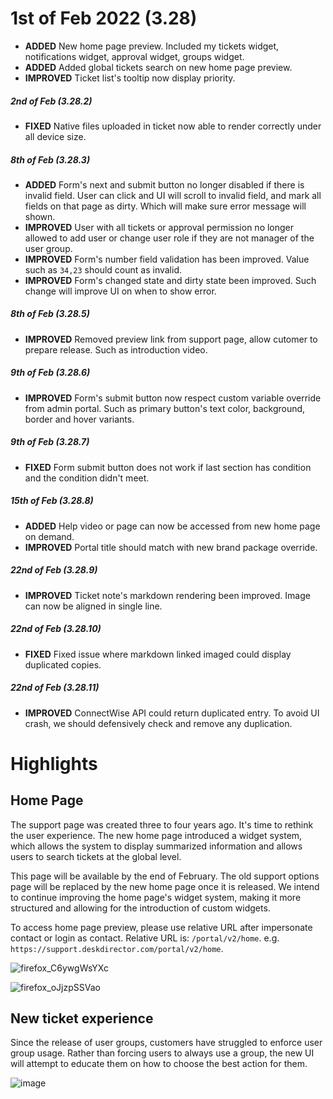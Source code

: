 # 1st of Feb 2022 (3.28)

- **ADDED** New home page preview. Included my tickets widget, notifications widget, approval widget, groups widget.
- **ADDED** Added global tickets search on new home page preview.
- **IMPROVED** Ticket list's tooltip now display priority.

##### 2nd of Feb (3.28.2)
- **FIXED** Native files uploaded in ticket now able to render correctly under all device size.

##### 8th of Feb (3.28.3)
- **ADDED** Form's next and submit button no longer disabled if there is invalid field. User can click and UI will scroll to invalid field, and mark all fields on that page as dirty. Which will make sure error message will shown.
- **IMPROVED** User with all tickets or approval permission no longer allowed to add user or change user role if they are not manager of the user group.
- **IMPROVED** Form's number field validation has been improved. Value such as `34,23` should count as invalid.
- **IMPROVED** Form's changed state and dirty state been improved. Such change will improve UI on when to show error.

##### 8th of Feb (3.28.5)
- **IMPROVED** Removed preview link from support page, allow cutomer to prepare release. Such as introduction video.

##### 9th of Feb (3.28.6)
- **IMPROVED** Form's submit button now respect custom variable override from admin portal. Such as primary button's text color, background, border and hover variants.

##### 9th of Feb (3.28.7)
- **FIXED** Form submit button does not work if last section has condition and the condition didn't meet.

##### 15th of Feb (3.28.8)
- **ADDED** Help video or page can now be accessed from new home page on demand.
- **IMPROVED** Portal title should match with new brand package override.

##### 22nd of Feb (3.28.9)
- **IMPROVED** Ticket note's markdown rendering been improved. Image can now be aligned in single line.

##### 22nd of Feb (3.28.10)
- **FIXED** Fixed issue where markdown linked imaged could display duplicated copies.

##### 22nd of Feb (3.28.11)
- **IMPROVED** ConnectWise API could return duplicated entry. To avoid UI crash, we should defensively check and remove any duplication.

# Highlights

## Home Page
The support page was created three to four years ago. It's time to rethink the user experience. The new home page introduced a widget system, which allows the system to display summarized information and allows users to search tickets at the global level.

This page will be available by the end of February. The old support options page will be replaced by the new home page once it is released. We intend to continue improving the home page's widget system, making it more structured and allowing for the introduction of custom widgets. 

To access home page preview, please use relative URL after impersonate contact or login as contact. Relative URL is: `/portal/v2/home`. e.g. `https://support.deskdirector.com/portal/v2/home`.

![firefox_C6ywgWsYXc](https://user-images.githubusercontent.com/1712143/152088545-d76ae5dd-3bb4-4043-ab97-61b4d9508cf3.png)

![firefox_oJjzpSSVao](https://user-images.githubusercontent.com/1712143/152088996-1a6cac42-c229-46f9-bd50-dd8a4ad50e06.png)

## New ticket experience
Since the release of user groups, customers have struggled to enforce user group usage. Rather than forcing users to always use a group, the new UI will attempt to educate them on how to choose the best action for them. 

![image](https://user-images.githubusercontent.com/1712143/152274666-b40f918a-b4d8-41f3-87f7-c7229801e4db.png)
